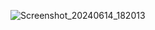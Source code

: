 ![Screenshot_20240614_182013](https://github.com/redisskaa/dzapp/assets/157965151/bc078fe1-8722-40ee-a4d3-2a25f15773f1)
